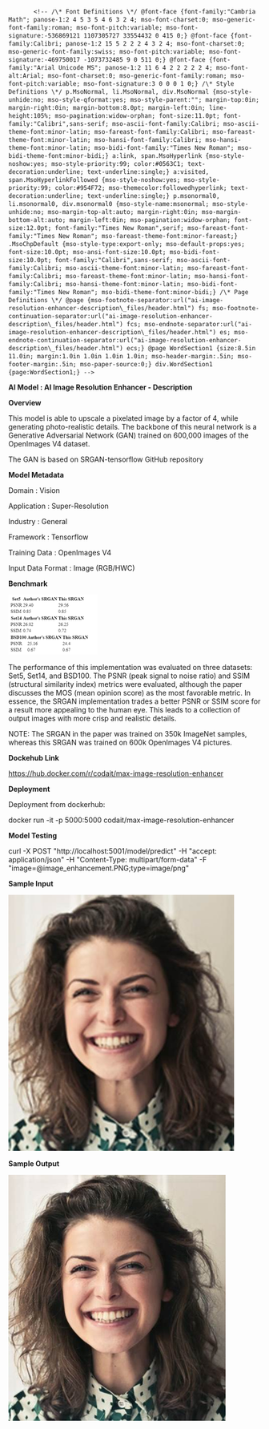            <!-- /\* Font Definitions \*/ @font-face {font-family:"Cambria Math"; panose-1:2 4 5 3 5 4 6 3 2 4; mso-font-charset:0; mso-generic-font-family:roman; mso-font-pitch:variable; mso-font-signature:-536869121 1107305727 33554432 0 415 0;} @font-face {font-family:Calibri; panose-1:2 15 5 2 2 2 4 3 2 4; mso-font-charset:0; mso-generic-font-family:swiss; mso-font-pitch:variable; mso-font-signature:-469750017 -1073732485 9 0 511 0;} @font-face {font-family:"Arial Unicode MS"; panose-1:2 11 6 4 2 2 2 2 2 4; mso-font-alt:Arial; mso-font-charset:0; mso-generic-font-family:roman; mso-font-pitch:variable; mso-font-signature:3 0 0 0 1 0;} /\* Style Definitions \*/ p.MsoNormal, li.MsoNormal, div.MsoNormal {mso-style-unhide:no; mso-style-qformat:yes; mso-style-parent:""; margin-top:0in; margin-right:0in; margin-bottom:8.0pt; margin-left:0in; line-height:105%; mso-pagination:widow-orphan; font-size:11.0pt; font-family:"Calibri",sans-serif; mso-ascii-font-family:Calibri; mso-ascii-theme-font:minor-latin; mso-fareast-font-family:Calibri; mso-fareast-theme-font:minor-latin; mso-hansi-font-family:Calibri; mso-hansi-theme-font:minor-latin; mso-bidi-font-family:"Times New Roman"; mso-bidi-theme-font:minor-bidi;} a:link, span.MsoHyperlink {mso-style-noshow:yes; mso-style-priority:99; color:#0563C1; text-decoration:underline; text-underline:single;} a:visited, span.MsoHyperlinkFollowed {mso-style-noshow:yes; mso-style-priority:99; color:#954F72; mso-themecolor:followedhyperlink; text-decoration:underline; text-underline:single;} p.msonormal0, li.msonormal0, div.msonormal0 {mso-style-name:msonormal; mso-style-unhide:no; mso-margin-top-alt:auto; margin-right:0in; mso-margin-bottom-alt:auto; margin-left:0in; mso-pagination:widow-orphan; font-size:12.0pt; font-family:"Times New Roman",serif; mso-fareast-font-family:"Times New Roman"; mso-fareast-theme-font:minor-fareast;} .MsoChpDefault {mso-style-type:export-only; mso-default-props:yes; font-size:10.0pt; mso-ansi-font-size:10.0pt; mso-bidi-font-size:10.0pt; font-family:"Calibri",sans-serif; mso-ascii-font-family:Calibri; mso-ascii-theme-font:minor-latin; mso-fareast-font-family:Calibri; mso-fareast-theme-font:minor-latin; mso-hansi-font-family:Calibri; mso-hansi-theme-font:minor-latin; mso-bidi-font-family:"Times New Roman"; mso-bidi-theme-font:minor-bidi;} /\* Page Definitions \*/ @page {mso-footnote-separator:url("ai-image-resolution-enhancer-description\_files/header.html") fs; mso-footnote-continuation-separator:url("ai-image-resolution-enhancer-description\_files/header.html") fcs; mso-endnote-separator:url("ai-image-resolution-enhancer-description\_files/header.html") es; mso-endnote-continuation-separator:url("ai-image-resolution-enhancer-description\_files/header.html") ecs;} @page WordSection1 {size:8.5in 11.0in; margin:1.0in 1.0in 1.0in 1.0in; mso-header-margin:.5in; mso-footer-margin:.5in; mso-paper-source:0;} div.WordSection1 {page:WordSection1;} -->  

**AI Model : AI Image Resolution Enhancer - Description**

**Overview**

This model is able to upscale a pixelated image by a factor of 4, while generating photo-realistic details. The backbone of this neural network is a Generative Adversarial Network (GAN) trained on 600,000 images of the OpenImages V4 dataset.

The GAN is based on SRGAN-tensorflow GitHub repository

**Model Metadata**

Domain : Vision

Application : Super-Resolution

Industry : General

Framework : Tensorflow

Training Data : OpenImages V4

Input Data Format : Image (RGB/HWC)

**Benchmark**

![](ai-image-resolution-enhancer-description_files/image004.png)

The performance of this implementation was evaluated on three datasets: Set5, Set14, and BSD100. The PSNR (peak signal to noise ratio) and SSIM (structural similarity index) metrics were evaluated, although the paper discusses the MOS (mean opinion score) as the most favorable metric. In essence, the SRGAN implementation trades a better PSNR or SSIM score for a result more appealing to the human eye. This leads to a collection of output images with more crisp and realistic details.

NOTE: The SRGAN in the paper was trained on 350k ImageNet samples, whereas this SRGAN was trained on 600k OpenImages V4 pictures.

**Dockehub Link**

https://hub.docker.com/r/codait/max-image-resolution-enhancer

**Deployment**

Deployment from dockerhub:

docker run -it -p 5000:5000 codait/max-image-resolution-enhancer

**Model Testing**

curl -X POST "http://localhost:5001/model/predict" -H "accept: application/json" -H "Content-Type: multipart/form-data" -F "image=@image\_enhancement.PNG;type=image/png"

**Sample Input**

![](ai-image-resolution-enhancer-description_files/image006.jpg)

**Sample Output**

![](ai-image-resolution-enhancer-description_files/image008.jpg)